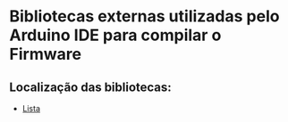 # Bibliotecas externas utilizadas pelo Arduino IDE para compilar o Firmware
## Localização das bibliotecas:
- [Lista](https://github.com/jpcoelhoATipbDOTpt/MAN4HEALTH/blob/main/UnitCode.md)
